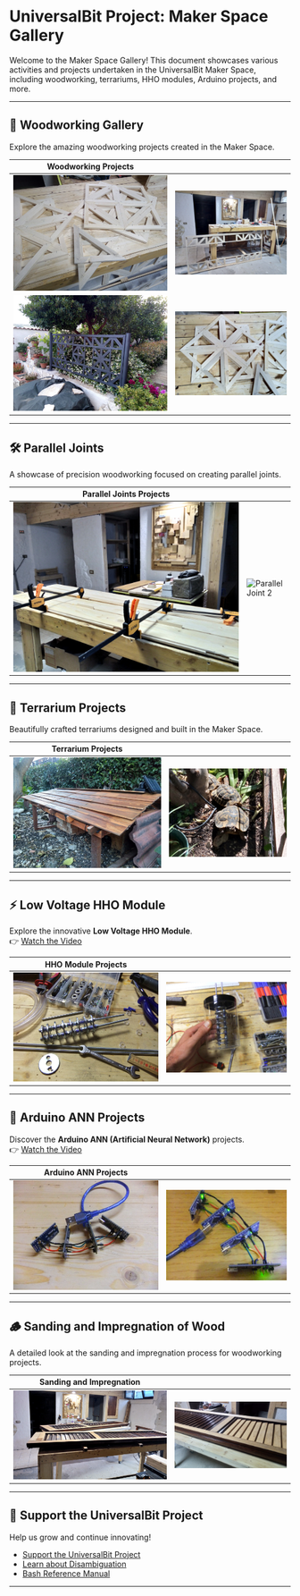 # UniversalBit Project: Maker Space Gallery

Welcome to the Maker Space Gallery! This document showcases various activities and projects undertaken in the UniversalBit Maker Space, including woodworking, terrariums, HHO modules, Arduino projects, and more.

---

## 📸 Woodworking Gallery
Explore the amazing woodworking projects created in the Maker Space.

| **Woodworking Projects**                       |                                             |
| ---------------------------------------------- | ------------------------------------------- |
| ![Woodwork 1](https://github.com/universalbit-dev/universalbit-dev/blob/main/making/images/woodwork/IMG-20230527-WA0000woodworking.jpg) | ![Woodwork 2](https://github.com/universalbit-dev/universalbit-dev/blob/main/making/images/woodwork/IMG-20230527-WA0001woodworking.jpg) |
| ![Woodwork 3](https://github.com/universalbit-dev/universalbit-dev/blob/main/making/images/woodwork/IMG-20230611-WA0001woodworking.jpg) | ![Woodwork 4](https://github.com/universalbit-dev/universalbit-dev/blob/main/making/images/woodwork/IMG-20230527-WA0007woodworking.jpg) |

---

## 🛠 Parallel Joints
A showcase of precision woodworking focused on creating parallel joints.

| **Parallel Joints Projects**                  |                                             |
| ---------------------------------------------- | ------------------------------------------- |
| ![Parallel Joint 1](https://github.com/universalbit-dev/universalbit-dev/blob/main/making/images/woodwork/P_20240305_194809_HDR_woodjoint.jpg) | ![Parallel Joint 2](https://github.com/universalbit-dev/universalbit-dev/blob/main/making/images/woodwork/P_20240305_131027_HDR_woodjoint.jpg) |

---

## 🌱 Terrarium Projects
Beautifully crafted terrariums designed and built in the Maker Space.

| **Terrarium Projects**                        |                                             |
| ---------------------------------------------- | ------------------------------------------- |
| ![Terrarium 1](https://github.com/universalbit-dev/universalbit-dev/blob/main/making/images/terrarium/IMG-20230704-WA0000terrarium.jpg) | ![Terrarium 2](https://github.com/universalbit-dev/universalbit-dev/blob/main/making/images/terrarium/P_20230409_110033_HDRterrarium.jpg) |

---

## ⚡ Low Voltage HHO Module
Explore the innovative **Low Voltage HHO Module**.  
👉 [Watch the Video](https://mastodon.social/@UniversalBit/112902559542896652)

| **HHO Module Projects**                       |                                             |
| ---------------------------------------------- | ------------------------------------------- |
| ![HHO 1](https://github.com/universalbit-dev/universalbit-dev/blob/main/making/images/hho/HHO_01.JPG) | ![HHO 2](https://github.com/universalbit-dev/universalbit-dev/blob/main/making/images/hho/HHO_03.JPG) |

---

## 🤖 Arduino ANN Projects
Discover the **Arduino ANN (Artificial Neural Network)** projects.  
👉 [Watch the Video](https://mastodon.social/@UniversalBit/112910218805334623)

| **Arduino ANN Projects**                      |                                             |
| ---------------------------------------------- | ------------------------------------------- |
| ![Arduino ANN 1](https://github.com/universalbit-dev/universalbit-dev/blob/main/ann/img/arduino_ann.JPG) | ![Arduino ANN 2](https://github.com/universalbit-dev/universalbit-dev/blob/main/ann/img/arduino_ann_02.JPG) |

---

## 🪵 Sanding and Impregnation of Wood
A detailed look at the sanding and impregnation process for woodworking projects.

| **Sanding and Impregnation**                  |                                             |
| ---------------------------------------------- | ------------------------------------------- |
| ![Sanding 1](https://github.com/universalbit-dev/universalbit-dev/blob/main/making/images/sanding_and_impregnation_of_wood/P_20230617_194544_HDR.jpg) | ![Sanding 2](https://github.com/universalbit-dev/universalbit-dev/blob/main/making/images/sanding_and_impregnation_of_wood/P_20230620_232448_HDR.jpg) |

---

## 📢 Support the UniversalBit Project
Help us grow and continue innovating!  
- [Support the UniversalBit Project](https://github.com/universalbit-dev/universalbit-dev/tree/main/support)  
- [Learn about Disambiguation](https://en.wikipedia.org/wiki/Wikipedia:Disambiguation)  
- [Bash Reference Manual](https://www.gnu.org/software/bash/manual/)

---

